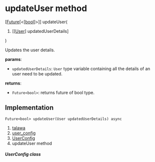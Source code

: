 
<div>

# updateUser method

</div>


[[Future](https://api.flutter.dev/flutter/dart-core/Future-class.html)[\<[[bool](https://api.flutter.dev/flutter/dart-core/bool-class.html)]\>]]
updateUser(

1.  [[[User](../../models_user_user_info/User-class.md)]
    updatedUserDetails]

)



Updates the user details.

**params**:

-   `updatedUserDetails`: `User` type variable containing all the
    details of an user need to be updated.

**returns**:

-   `Future<bool>`: returns future of bool type.



## Implementation

``` language-dart
Future<bool> updateUser(User updatedUserDetails) async 
```







1.  [talawa](../../index.md)
2.  [user_config](../../services_user_config/)
3.  [UserConfig](../../services_user_config/UserConfig-class.md)
4.  updateUser method

##### UserConfig class







